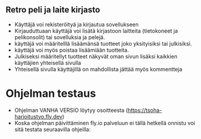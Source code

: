 ## Retro peli ja laite kirjasto
- Käyttäjä voi rekisteröityä ja kirjautua sovellukseen
- Kirjauduttuaan käyttäjä voi lisätä kirjastoon laitteita (tietokoneet ja pelikonsolit) tai sovelluksia ja pelejä.
- käyttäjä voi määritelllä lisäämänsä tuotteet joko yksityisiksi tai julkisiksi.
- käyttäjä voi myös poistaa lisäämiään tuotteita.
- Julkiseksi määritellyt tuotteet näkyvät oman sivun lisäksi kaikkien käyttäjien yhteisellä sivulla
- Yhteisellä sivulla käyttäjillä on mahdollista jättää myös kommentteja

# Ohjelman testaus
- Ohjelman VANHA VERSIO löytyy osoitteesta (https://tsoha-harjoitustyo.fly.dev)
- Koska ohjelman päivittäminen fly.io palveluun ei tällä hetkellä onnistu voi sitä testata seuraavilla ohjeilla: 
